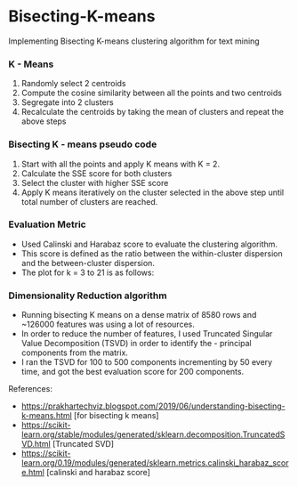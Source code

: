 # Bisecting-K-means
Implementing Bisecting K-means clustering algorithm for text mining

### K - Means
1. Randomly select 2 centroids
2. Compute the cosine similarity between all the points and two centroids
3. Segregate into 2 clusters
4. Recalculate the centroids by taking the mean of clusters and repeat the above steps

### Bisecting K - means pseudo code
1. Start with all the points and apply K means with K = 2.
2. Calculate the SSE score for both clusters
3. Select the cluster with higher SSE score
4. Apply K means iteratively on the cluster selected in the above step until total number of clusters are reached.

### Evaluation Metric
- Used Calinski and Harabaz score to evaluate the clustering algorithm.
- This score is defined as the ratio between the within-cluster dispersion and the between-cluster dispersion.
- The plot for k = 3 to 21 is as follows:

### Dimensionality Reduction algorithm
- Running bisecting K means on a dense matrix of 8580 rows and ~126000 features was using a lot of resources.
- In order to reduce the number of features, I used Truncated Singular Value Decomposition (TSVD) in order to identify the - principal components from the matrix.
- I ran the TSVD for 100 to 500 components incrementing by 50 every time, and got the best evaluation score for 200 components.


References:
- https://prakhartechviz.blogspot.com/2019/06/understanding-bisecting-k-means.html [for bisecting k means]
- https://scikit-learn.org/stable/modules/generated/sklearn.decomposition.TruncatedSVD.html [Truncated SVD]
- https://scikit-learn.org/0.19/modules/generated/sklearn.metrics.calinski_harabaz_score.html [calinski and harabaz score]
